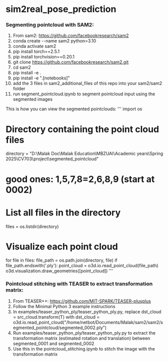 # sim2real_pose_prediction

### Segmenting pointcloud with SAM2: 
1. From sam2: https://github.com/facebookresearch/sam2
2. conda create --name sam2 python=3.10
3. conda activate sam2
4. pip install torch==2.5.1
5. pip install torchvision==0.20.1
6. git clone https://github.com/facebookresearch/sam2.git
7. cd sam2
8. pip install -e .
9. pip install -e ".[notebooks]"
10. add the 3 files in sam2_additional_files of this repo into your sam2/sam2 folder
11. run segment_pointcloud.ipynb to segment pointcloud input using the segmented images

This is how you can view the segmented pointclouds:
'''
import os

# Directory containing the point cloud files
directory = "D:\Malak Doc\Malak Education\MBZUAI\Academic years\Spring 2025\CV703\project\segmented_pointcloud"
# good ones: 1,5,7,8=2,6,8,9 (start at 0002)

# List all files in the directory
files = os.listdir(directory)

# Visualize each point cloud
for file in files:
    file_path = os.path.join(directory, file)
    if file_path.endswith('.ply'):
        point_cloud = o3d.io.read_point_cloud(file_path)
        o3d.visualization.draw_geometries([point_cloud])
'''
        

### Pointcloud stitching with TEASER to extract transformation matrix:
1. From TEASER++: https://github.com/MIT-SPARK/TEASER-plusplus
2. Follow the Minimal Python 3 example instructions
3. In examples/teaser_python_ply/teaser_python_ply.py, replace   dst_cloud = src_cloud.transform(T) with     dst_cloud = o3d.io.read_point_cloud("/home/netbot/Documents/Malak/sam2/sam2/segmented_pointcloud/segmented_0002.ply")
4. Run examples/teaser_python_ply/teaser_python_ply.py to extract the transformation matrix (estimated rotation and translation) between segmented_0001 and segmented_0002
5. Use this in the pointcloud_stitching.ipynb to stitch the image with the transformation matrix
